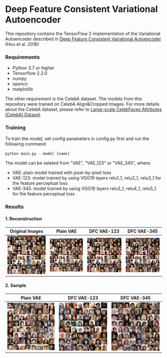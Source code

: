 # Deep Feature Consistent Variational Autoencoder

This repository contains the TensorFlow 2 implementation of the Variational Autoencoder described in [Deep Feature Consistent Variational Autoencoder](https://arxiv.org/abs/1610.00291) (Hou et al. 2016)

### Requirements 
- Python 3.7 or higher
- Tensorflow 2.2.0
- numpy
- opencv
- matplotlib

The other requirement is the CelebA dataset. The models from this repository were trained on CelebA Align&Cropped Images. For more details about the CelebA dataset, please refer to [Large-scale CelebFaces Attributes (CelebA) Dataset](http://mmlab.ie.cuhk.edu.hk/projects/CelebA.html).


### Training
To train the model, set config parameters in config.py first and run the following command: 

```python
python main.py --model [name]
```
The model can be seleted from "VAE", "VAE_123" or "VAE_345", where:
- VAE: plain model trained with pixel-by-pixel loss
- VAE-123: model trained by using VGG19 layers relu1_1, relu2_1, relu3_1 for the feature perceptual loss 
- VAE-345: model trained by using VGG19 layers relu3_1, relu4_1, relu5_1 for the feature perceptual loss


### Results

#### 1. Reconstruction
|  Original Images | Plain VAE | DFC VAE-123 | DFC VAE-345 |
:--------------:|:--------------:|:--------------:|:--------------:
![](assets/original_faces.png)| ![](assets/plain_vae_reconstruction.png) |![](assets/vae_123_reconstruction.png) |![](assets/vae_345_reconstruction.png)

#### 2. Sample
| Plain VAE | DFC VAE-123 | DFC VAE-345 |
:--------------:|:--------------:|:--------------:
![](assets/plain_vae_samples.png) |![](assets/vae_123_samples.png) |![](assets/vae_345_samples.png)